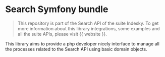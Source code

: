# Search Symfony bundle

> This repository is part of the Search API of the suite Indesky. To get
> more information about this library integrations, some examples and all the
> suite APIs, please visit {{ website }}.

This library aims to provide a php developer nicely interface to manage all the
processes related to the Search API using basic domain objects.